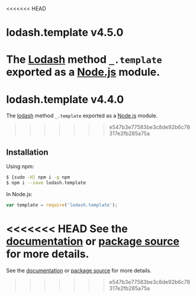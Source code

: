 <<<<<<< HEAD
# lodash.template v4.5.0

The [Lodash](https://lodash.com/) method `_.template` exported as a [Node.js](https://nodejs.org/) module.
=======
# lodash.template v4.4.0

The [lodash](https://lodash.com/) method `_.template` exported as a [Node.js](https://nodejs.org/) module.
>>>>>>> e547b3e77583be3c8de92b6c78317e2fb285a75a

## Installation

Using npm:
```bash
$ {sudo -H} npm i -g npm
$ npm i --save lodash.template
```

In Node.js:
```js
var template = require('lodash.template');
```

<<<<<<< HEAD
See the [documentation](https://lodash.com/docs#template) or [package source](https://github.com/lodash/lodash/blob/4.5.0-npm-packages/lodash.template) for more details.
=======
See the [documentation](https://lodash.com/docs#template) or [package source](https://github.com/lodash/lodash/blob/4.4.0-npm-packages/lodash.template) for more details.
>>>>>>> e547b3e77583be3c8de92b6c78317e2fb285a75a
